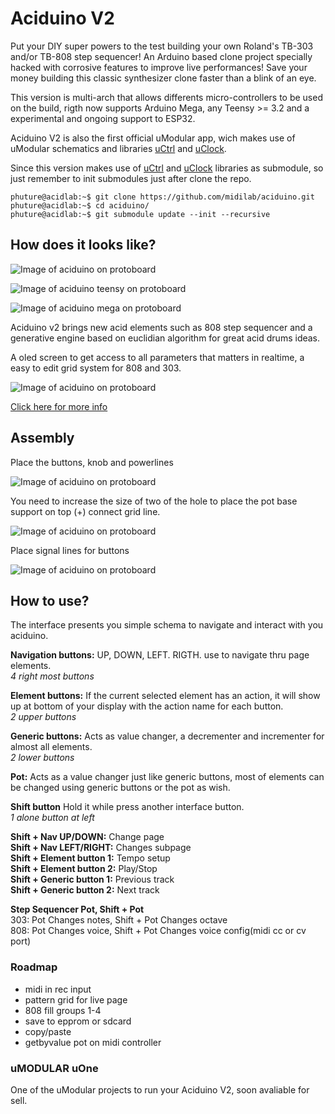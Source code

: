 # Aciduino V2

Put your DIY super powers to the test building your own Roland's TB-303 and/or TB-808 step sequencer! An Arduino based clone project specially hacked with corrosive features to improve live performances! Save your money building this classic synthesizer clone faster than a blink of an eye.

This version is multi-arch that allows differents micro-controllers to be used on the build, rigth now supports Arduino Mega, any Teensy >= 3.2 and a experimental and ongoing support to ESP32.

Aciduino V2 is also the first official uModular app, wich makes use of uModular schematics and libraries [uCtrl](https://github.com/midilab/uCtrl) and [uClock](https://github.com/midilab/uClock).

Since this version makes use of [uCtrl](https://github.com/midilab/uCtrl) and [uClock](https://github.com/midilab/uClock) libraries as submodule, so just remember to init submodules just after clone the repo.

```console
phuture@acidlab:~$ git clone https://github.com/midilab/aciduino.git
phuture@acidlab:~$ cd aciduino/
phuture@acidlab:~$ git submodule update --init --recursive
```

## How does it looks like?

![Image of aciduino on protoboard](https://raw.githubusercontent.com/midilab/aciduino/master/v2/hardware/imgs/aciduino_v2_teensy_bb.jpg)

![Image of aciduino teensy on protoboard](https://raw.githubusercontent.com/midilab/aciduino/master/v2/hardware/imgs/aciduino_lite_v2-teensy.png)

![Image of aciduino mega on protoboard](https://raw.githubusercontent.com/midilab/aciduino/master/v2/hardware/imgs/aciduino_v2-avr_mega_bb.png)

Aciduino v2 brings new acid elements such as 808 step sequencer and a generative engine based on euclidian algorithm for great acid drums ideas.

A oled screen to get access to all parameters that matters in realtime, a easy to edit grid system for 808 and 303.

![Image of aciduino on protoboard](https://raw.githubusercontent.com/midilab/aciduino/master/v2/hardware/imgs/aciduino-v2-808-grid.jpg)

[Click here for more info](https://github.com/midilab/aciduino/tree/master/v2/)

## Assembly

Place the buttons, knob and powerlines

![Image of aciduino on protoboard](https://raw.githubusercontent.com/midilab/aciduino/master/v2/hardware/imgs/step1.jpg)

You need to increase the size of two of the hole to place the pot base support on top (+) connect grid line.

![Image of aciduino on protoboard](https://raw.githubusercontent.com/midilab/aciduino/master/v2/hardware/imgs/step1_pot_placement.jpg)

Place signal lines for buttons

![Image of aciduino on protoboard](https://raw.githubusercontent.com/midilab/aciduino/master/v2/hardware/imgs/step2.jpg)

## How to use?

The interface presents you simple schema to navigate and interact with you aciduino.

**Navigation buttons:** UP, DOWN, LEFT. RIGTH. use to navigate thru page elements.  
*4 right most buttons*  

**Element buttons:** If the current selected element has an action, it will show up at bottom of your display with the action name for each button.  
*2 upper buttons*  

**Generic buttons:** Acts as value changer, a decrementer and incrementer for almost all elements.  
*2 lower buttons*  

**Pot:** Acts as a value changer just like generic buttons, most of elements can be changed using generic buttons or the pot as wish.  

**Shift button** Hold it while press another interface button.  
*1 alone button at left*  

**Shift + Nav UP/DOWN:** Change page  
**Shift + Nav LEFT/RIGHT:** Changes subpage  
**Shift + Element button 1:** Tempo setup  
**Shift + Element button 2:** Play/Stop  
**Shift + Generic button 1:** Previous track  
**Shift + Generic button 2:** Next track  

**Step Sequencer Pot, Shift + Pot**  
303: Pot Changes notes, Shift + Pot Changes octave   
808: Pot Changes voice, Shift + Pot Changes voice config(midi cc or cv port)  

### Roadmap

- midi in rec input  
- pattern grid for live page  
- 808 fill groups 1-4  
- save to epprom or sdcard  
- copy/paste  
- getbyvalue pot on midi controller  

### uMODULAR uOne

One of the uModular projects to run your Aciduino V2, soon avaliable for sell.